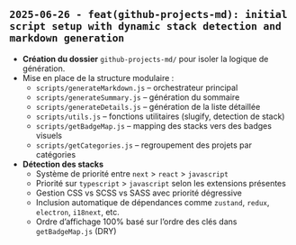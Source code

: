## `2025-06-26 - feat(github-projects-md): initial script setup with dynamic stack detection and markdown generation`

- **Création du dossier** `github-projects-md/` pour isoler la logique de génération.
- Mise en place de la structure modulaire :
  - `scripts/generateMarkdown.js` – orchestrateur principal
  - `scripts/generateSummary.js` – génération du sommaire
  - `scripts/generateDetails.js` – génération de la liste détaillée
  - `scripts/utils.js` – fonctions utilitaires (slugify, detection de stack)
  - `scripts/getBadgeMap.js` – mapping des stacks vers des badges visuels
  - `scripts/getCategories.js` – regroupement des projets par catégories
- **Détection des stacks**
  - Système de priorité entre `next` > `react` > `javascript`
  - Priorité sur `typescript` > `javascript` selon les extensions présentes
  - Gestion CSS vs SCSS vs SASS avec priorité dégressive
  - Inclusion automatique de dépendances comme `zustand`, `redux`, `electron`, `i18next`, etc.
  - Ordre d’affichage 100% basé sur l’ordre des clés dans `getBadgeMap.js` (DRY)
